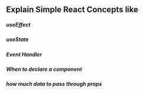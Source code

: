 ## Explain Simple React Concepts like
##### useEffect
##### useState
##### Event Handler
##### When to declare a component
##### how much data to pass through props
